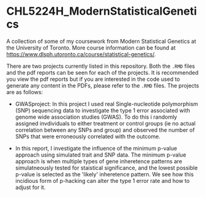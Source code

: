 # CHL5224H_ModernStatisticalGenetics

A collection of some of my coursework from Modern Statistical Genetics at the University of Toronto. More course information can be found at https://www.dlsph.utoronto.ca/course/statistical-genetics/. 

There are two projects currently listed in this repository. Both the `.RMD` files and the pdf reports can be seen for each of the projects. It is recommended you view the pdf reports but if you are interested in the code used to generate any content in the PDFs, please refer to the `.RMD` files. The projects are as follows:

* GWASproject: In this project I used real Single-nucleotide polymorphism (SNP) sequencing data to investigate the type 1 error associated with genome wide association studies (GWAS). To do this i randomly assigned invdividuals to either treatment or control groups (ie no actual correlation between any SNPs and group) and observed the number of SNPs that were erroneously correlated with the outcome.

* In this report, I investigate the influence of the minimum p-value approach using simulated trait and SNP data. The minimum p-value approach is when multiple types of gene inheretence patterns are simulatneously tested for staistical significance, and the lowest possible p-value is selected as the 'likely' inheretence pattern. We see how this incidious form of p-hacking can alter the type 1 error rate and how to adjust for it. 

